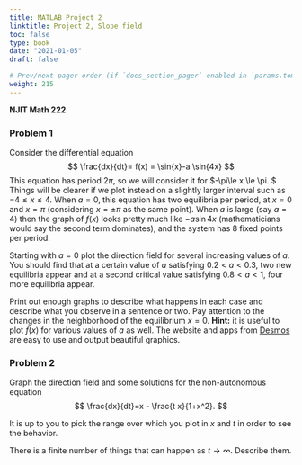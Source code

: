 ```yaml
---
title: MATLAB Project 2
linktitle: Project 2, Slope field
toc: false
type: book
date: "2021-01-05"
draft: false

# Prev/next pager order (if `docs_section_pager` enabled in `params.toml`)
weight: 215
---
```


__NJIT Math 222__ 

### Problem 1

Consider the differential equation
$$
\frac{dx}{dt}= f(x) = \sin{x}-a \sin{4x}
$$
This equation has period  $2\pi$, so we will consider it for $-\pi\le x \le \pi. $ Things will be clearer if we plot instead on a slightly larger interval such as $-4\le x \le 4$. When $a=0$, this equation has two equilibria per period, at $x=0$ and $x=\pi$ (considering $x=\pm\pi$ as the same point). When $a$ is large (say $a=4$) then the  graph of $f(x)$ looks pretty much like $-a\sin{4x}$ (mathematicians would say the second term dominates), and the system has 8 fixed points per period.

Starting with $a=0$ plot the direction field for several increasing values of $a$. You should find that at a certain value of $a$ satisfying  $0.2<a<0.3$, two new equilibria appear and at a second critical value satisfying $0.8<a<1$, four more equilibria appear. 

Print out enough graphs to describe what happens in each case and describe what you observe in a sentence or two. Pay attention to the changes in the neighborhood of the equilibrium $x=0$. **Hint:** it is useful to plot $f(x)$ for various values of $a$ as well. The website and apps from [Desmos](https://www.desmos.com) are easy to use and output beautiful graphics.

### Problem 2

Graph the direction field and some solutions for the non-autonomous equation
$$
\frac{dx}{dt}=x - \frac{t x}{1+x^2}.
$$

It is up to you to pick the range over which you plot in $x$ and $t$ in order to see the behavior.

There is a finite number of things that can happen as $t\to\infty$. Describe them.

